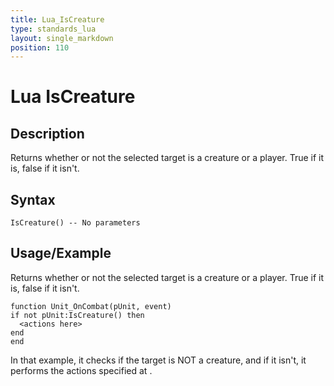 ```yaml
---
title: Lua_IsCreature
type: standards_lua
layout: single_markdown
position: 110
---
```


# Lua IsCreature

## Description

Returns whether or not the selected target is a creature or a player. True if it is, false if it isn't.

## Syntax

```
IsCreature() -- No parameters
```

## Usage/Example

Returns whether or not the selected target is a creature or a player. True if it is, false if it isn't.

```
function Unit_OnCombat(pUnit, event)
if not pUnit:IsCreature() then
  <actions here>
end
end
```

In that example, it checks if the target is NOT a creature, and if it isn't, it performs the actions specified at <actions here>.
